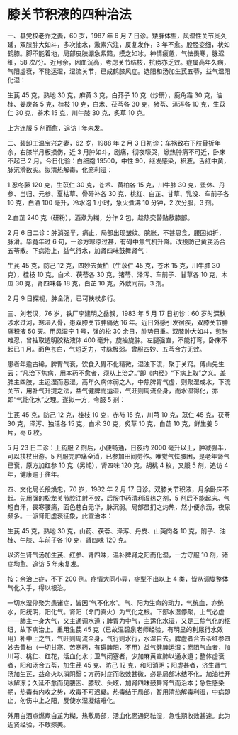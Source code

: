 # 膝关节积液的四种治法

一、县党校老乔之妻，60 岁，1987 年 6 月 7 日诊。矮胖体型，风湿性关节炎久延，双膝肿大如斗，多次抽水，激素穴注，反复发作，3 年不愈。股胫变细，状如鹤膝。脚不能着地，局部皮肤绷急紫黯，摸之如冰，神情疲惫，气怯畏寒，脉迟细，58 次/分。近月余，因血沉高，考虑关节结核，抗痨亦乏效。症属高年久病，气阳虚衰，不能运湿，湿流关节，已成鹤膝风症。选阳和汤加生芪五苓，益气温阳化湿：

生芪 45 克，熟地 30 克，麻黄 3 克，白芥子 10 克（炒研），鹿角霜 30 克，油桂、姜炭各 5 克，桂枝 10 克，白术、茯苓各 30 克，猪苓、泽泻各 10 克，生苡仁 30 克，苍术 15 克，川牛膝 30 克，炙草 10 克。

上方连服 5 剂而愈，追访 l 年未发。

二、装卸工温宝兴之妻，62 岁，1988 年 2 月 3 日初诊：车祸致右下肢骨折年余，右膝半月板损伤，近 3 月肿如斗，剧痛，彻夜嚎哭，焮热肿痛不可近，卧床不起已 2 月。今日化验：白细胞 19500，中性 90，继发感染，积液。舌红中黄，脉沉滑数实。拟清热解毒，化瘀利湿：

1.忍冬藤 120 克，生苡仁 30 克，苍术、黄柏各 15 克，川牛膝 30 克，蚤休、丹参、当归、元参、夏枯草、骨碎补各 30 克，桃红、白芷、甘草、乳没、车前子各 10 克，白酒 100 毫升，冷水泡 1 小时，急火煮沸 10 分钟，2 次分服，3 剂。

2.白芷 240 克（研粉），酒煮为糊，分作 2 包，趁热交替贴敷膝部。

2 月 6 日二诊：肿消强半，痛止，局部出现皱纹。脘胀，不甚思食，腰困如折，脉滑。毕竟年过 6 旬，一诊方寒凉过甚，有碍中焦气机升降。改投防己黄芪汤合五苓散。下病治上，益气行水，加肾四味鼓舞肾气：

生芪 45 克，防己 12 克，四妙去黄柏（生苡仁 45 克，苍术 15 克，川牛膝 30 克），桂枝 10 克，白术、茯苓各 30 克，猪苓、泽泻、车前子、甘草各 10 克，木瓜 30 克，肾四味各 18 克，白芷 10 克，外敷同前，3 剂。

2 月 9 日探视，肿全消，已可扶杖步行。

三、刘老汉，76 岁，铁厂李建明之岳叔，1983 年 5 月 17 日初诊：60 岁时深秋涉水过河，寒湿入骨，患双膝关节肿痛达 16 年。近日外感引发宿疾，双膝关节肿痛积液 50 天。用风湿宁 1 号，强的松 30 余日，肿势日重。双膝肿大如斗，憋胀难忍，曾抽取透明胶粘液体 400 毫升，旋抽旋肿。左腿强直，不能打弯，卧床不起已 1 月。面色苍白，气短乏力，寸脉极弱。曾服四妙、五苓合方无效。

患者年逾古稀，脾胃气衰，饮食入胃不化精微，湿浊下流，聚于关窍。傅山先生云：“凡治下焦病，用本药不愈者，须从上治之。”即《内经》“下病上取”之义。盖脾主四肢，主运湿而恶湿。高年久病体弱之人，中焦脾胃气虚，则聚湿成水，下流关节，用补气升提之法，益气健脾而运湿，气旺则周流全身，而水湿得化，亦即“气能化水”之理。遂拟一方，令服 5 剂：

生芪 45 克，防己 12 克，桂枝 10 克，赤芍 15 克，川芎 10 克，苡仁 45 克，茯苓 30 克，泽泻、独活各 15 克，白术 30 克，炙草 10 克，白芷 10 克，鲜生姜 5 片，枣 6 枚。

5 月 23 日二诊：上药服 2 剂后，小便畅通，日夜约 2000 毫升以上，肿减强半，可以扶杖出游。5 剂服完肿痛全消，已参加田间劳作。唯觉气怯腰困，是老年肾气已衰，原方加红参 10 克（另炖），肾四味 120 克，胡桃 4 枚，又服 5 剂，追访 4 年，健康逾于往年。

四、文化局长段焕忠，70 岁，1982 年 2 月 17 日诊。双膝关节积液，月余卧床不起。先用强的松龙关节腔注射不效，后服中药清利湿热之剂，5 剂后不能起床。气短自汗，畏寒腰痛，面色苍白无华，脉沉弱。局部虽扪之灼热，然小便余沥，夜尿频多。一派肾阳虚衰征象，此宜治本：

生芪 45 克，熟地 30 克，山药、茯苓、泽泻、丹皮、山萸肉各 10 克，附子、油桂、牛膝、车前子各 10 克，肾四味 120 克。

以济生肾气汤加生芪、红参、肾四味，温补脾肾之阳而化湿，一方守服 10 剂，诸症均愈。追访 5 年未复发。

按：余治上症，不下 200 例。症情大同小异，症型不出以上 4 类，皆从调燮整体气化入手，得以根治。

一切水湿停聚为患诸症，皆因“气不化水”。气、阳为生命的动力，气统血，亦统水，阳统阴，阳化气。肾阳（命门真火）为气化之根。下部水湿停聚，上气必虚——肺主一身大气，又主通调水道；脾胃为中气，主运化水湿，又是三焦气化的枢纽，故下病治上。重用生芪 45 克（已故温碧泉老师经验，有明显的利尿行水效用）补中上之气，气旺则周流全身，气行则水行，水湿自去。脾虚者合五苓红参四妙去黄柏（一切甘寒、苦寒药，有碍脾阳，不用）益气健脾运湿；瘀阻气血者，加川芎、桃仁、红花，活血化水；卫气闭塞者，少加麻黄宣肺以通水道；整体虚衰者，阳和汤合五苓，加生芪 45 克、防己 12 克，和阳消阴；阳虚甚者，济生肾气汤加生芪，益命火以消阴翳；方药对症而收效甚微，必是局部冰结不化，加油桂开冰解冻；久延不愈而见腰困、膝软、头眩，加肾四味鼓舞肾气而治本；急性感染期，热毒有内攻之势，攻毒不可迟疑。热毒结于局部，暂用清热解毒利湿，中病即止，勿伤中上之阳，反使水湿凝结难化。

外用白酒点燃煮白芷为糊，热敷局部，活血化瘀通窍祛湿，急性期收效甚速。此为近贤经验，不敢掠美。